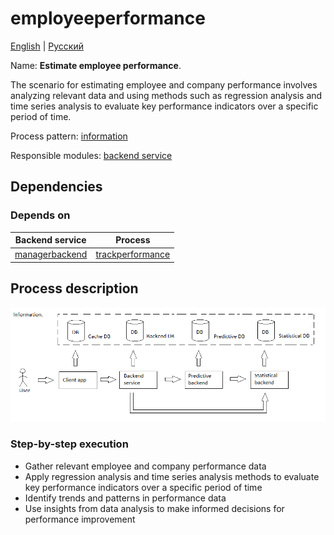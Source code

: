 # employeeperformance

[English](employeeperformance.md) | [Русский](employeeperformance.ru.md)

Name: **Estimate employee performance**.

The scenario for estimating employee and company performance involves analyzing relevant data and using methods such as regression analysis and time series analysis to evaluate key performance indicators over a specific period of time.

Process pattern: [information](../../processpatterns/information.md)

Responsible modules: [backend service](../../backend/statisticalbackend.md)

## Dependencies

### Depends on

| Backend service | Process |
| --- | ---- |
| [managerbackend](../../backend/managerbackend.md) | [trackperformance](../manager/trackperformance.md) |

## Process description

![information_overall](../../img/information_overall.png)

### Step-by-step execution

- Gather relevant employee and company performance data
- Apply regression analysis and time series analysis methods to evaluate key performance indicators over a specific period of time
- Identify trends and patterns in performance data
- Use insights from data analysis to make informed decisions for performance improvement
